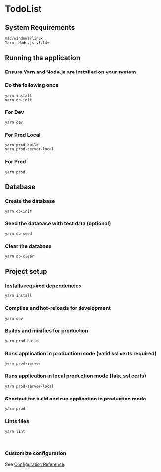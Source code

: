# TodoList

## System Requirements
```
mac/windows/linux
Yarn, Node.js v8.14+
```


## Running the application
### Ensure Yarn and Node.js are installed on your system
### Do the following once
```
yarn install
yarn db-init
```

### For Dev
```
yarn dev
```

### For Prod Local
```
yarn prod-build
yarn prod-server-local
```

### For Prod
```
yarn prod
```

## Database

### Create the database
```
yarn db-init
```

### Seed the database with test data (optional)
```
yarn db-seed
```

### Clear the database
```
yarn db-clear
```

## Project setup

### Installs required dependencies
```
yarn install
```

### Compiles and hot-reloads for development
```
yarn dev
```

### Builds and minifies for production
```
yarn prod-build
```

### Runs application in production mode (valid ssl certs required)
```
yarn prod-server
```

### Runs application in local production mode (fake ssl certs)
```
yarn prod-server-local
```

### Shortcut for build and run application in production mode
```
yarn prod
```

### Lints files
```
yarn lint
```

<br>

### Customize configuration
See [Configuration Reference](https://cli.vuejs.org/config/).
